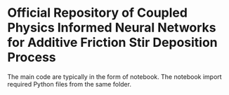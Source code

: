 # Official Repository of Coupled Physics Informed Neural Networks for Additive Friction Stir Deposition Process

The main code are typically in the form of notebook. The notebook import required Python files from the same folder. 

